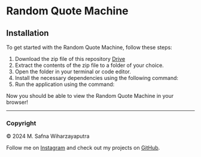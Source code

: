 # Random Quote Machine

## Installation

To get started with the Random Quote Machine, follow these steps:

1. Download the zip file of this repository [Drive](https://drive.google.com/file/d/1YkEzh6HBsrVfWeO36QwUkzs_wwj8QZnl/view?usp=sharing)
2. Extract the contents of the zip file to a folder of your choice.
3. Open the folder in your terminal or code editor.
4. Install the necessary dependencies using the following command:
5. Run the application using the command:


Now you should be able to view the Random Quote Machine in your browser!

---

### Copyright

© 2024 M. Safna Wiharzayaputra

Follow me on [Instagram](https://www.instagram.com/muhmmadsf) and check out my projects on [GitHub](https://github.com/muhammadsafna).
